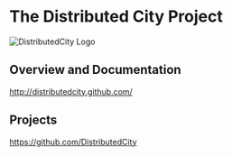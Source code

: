 # The Distributed City Project

![DistributedCity Logo](http://distributedcity.github.com/images/dc-logo-website-readme.png)

## Overview and Documentation
http://distributedcity.github.com/

## Projects
https://github.com/DistributedCity